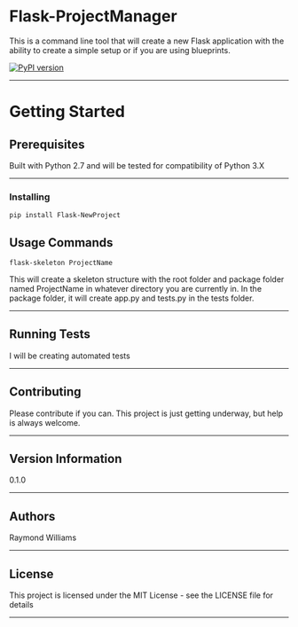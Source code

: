 Flask-ProjectManager
====================

This is a command line tool that will create a new Flask application with the ability to create a simple setup or if you are using blueprints.

[![PyPI version](https://badge.fury.io/py/Flask-NewProject.svg)](https://badge.fury.io/py/Flask-NewProject)

* * *

Getting Started
===============

Prerequisites
-------------

Built with Python 2.7 and will be tested for compatibility of Python 3.X

* * *

### Installing ###

    pip install Flask-NewProject

## Usage Commands ##
    flask-skeleton ProjectName

This will create a skeleton structure with the root folder and package folder named ProjectName in whatever directory you are currently in.
In the package folder, it will create app.py and tests.py in the tests folder.

* * *

## Running Tests ##

I will be creating automated tests

* * *

## Contributing ##

Please contribute if you can. This project is just getting underway, but help is always welcome.

* * *

## Version Information ##

0.1.0

* * *

## Authors ##

Raymond Williams

* * *

## License ##

This project is licensed under the MIT License - see the LICENSE file for details

* * *
